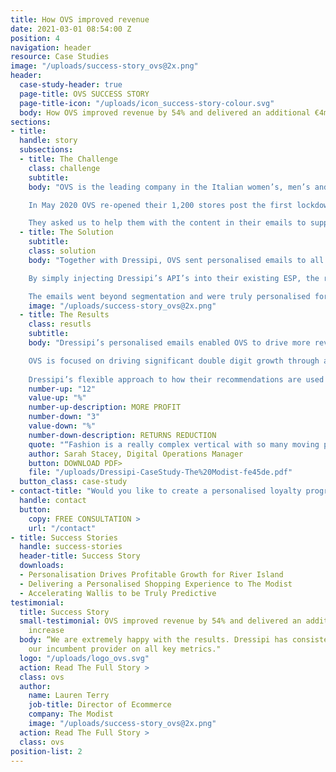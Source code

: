 ```yaml
---
title: How OVS improved revenue
date: 2021-03-01 08:54:00 Z
position: 4
navigation: header
resource: Case Studies
image: "/uploads/success-story_ovs@2x.png"
header:
  case-study-header: true
  page-title: OVS SUCCESS STORY
  page-title-icon: "/uploads/icon_success-story-colour.svg"
  body: How OVS improved revenue by 54% and delivered an additional €4m of incremental revenue in the first 6 months through Dressipi’s Personalised Instore emails 
sections:
- title: 
  handle: story
  subsections:
  - title: The Challenge
    class: challenge
    subtitle:
    body: "OVS is the leading company in the Italian women’s, men’s and kids’ apparel market, with a market share of 8.1% and revenue over €1bn.

    In May 2020 OVS re-opened their 1,200 stores post the first lockdown. They have a large database of loyal customers, the majority of whom do not shop online. OVS wanted to use all of their available digital channels to drive maximum footfall into stores and start to recover some of that lost revenue.

    They asked us to help them with the content in their emails to support the re-opening."
  - title: The Solution
    subtitle:
    class: solution
    body: "Together with Dressipi, OVS sent personalised emails to all customers on their loyalty program (across kidswear, menswear and womenswear).

    By simply injecting Dressipi’s API’s into their existing ESP, the recommendations in the emails included a highly tailored edit of each customer’s best clothing selection filtered by availability in their local store and what was available in their size at that moment.

    The emails went beyond segmentation and were truly personalised for each and every customer. Dressipi’s unique fashion attributes means that it is also possible to create edits that maintain the brand DNA. We are able to do this because we have really taken the time to understand the nuances that make fashion different."
    image: "/uploads/success-story_ovs@2x.png"
  - title: The Results
    class: resutls
    subtitle:
    body: "Dressipi’s personalised emails enabled OVS to drive more revenue-generating footfall into their stores. The campaign was hugely successful, delivering an additional 54% in terms of revenue per email sent and delivered an additional €4m of incremental revenue in the first 6 months.

    OVS is focused on driving significant double digit growth through all its digital channels. The overall personalisation partnership is an integral part of the OVS roadmap ensuring OVS meet each customer’s expectations at every moment driving more value and better experiences, always delivering the right product at the right time.
    
    Dressipi’s flexible approach to how their recommendations are used and implemented in the customer journey means OVS can create the best possible experience for their shoppers and know they can integrate into any future initiatives."
    number-up: "12"
    value-up: "%"
    number-up-description: MORE PROFIT
    number-down: "3"
    value-down: "%"
    number-down-description: RETURNS REDUCTION
    quote: "“Fashion is a really complex vertical with so many moving parts. We have to contend with seasonality and trends, and that’s before we even layer on personal preferences. We saw an uplift in the Dressipi segment and saw a worse performance vs our control in the recommendation engine that wasn’t in the fashion vertical, so the non Dressipi variant was actually having a detrimental impact on performance”"
    author: Sarah Stacey, Digital Operations Manager
    button: DOWNLOAD PDF>
    file: "/uploads/Dressipi-CaseStudy-The%20Modist-fe45de.pdf"
  button_class: case-study
- contact-title: "Would you like to create a personalised loyalty program that works for your stores as well as your digital channels? We can also support with any more general CRM strategies and support. Please fill in the Dressipi contact form if you would like further information."
  handle: contact
  button:
    copy: FREE CONSULTATION >
    url: "/contact"
- title: Success Stories
  handle: success-stories
  header-title: Success Story
  downloads:
  - Personalisation Drives Profitable Growth for River Island
  - Delivering a Personalised Shopping Experience to The Modist
  - Accelerating Wallis to be Truly Predictive
testimonial:
  title: Success Story
  small-testimonial: OVS improved revenue by 54% and delivered an additional €4m of incremental revenue
    increase
  body: “We are extremely happy with the results. Dressipi has consistently outperformed
    our incumbent provider on all key metrics."
  logo: "/uploads/logo_ovs.svg"
  action: Read The Full Story >
  class: ovs
  author:
    name: Lauren Terry
    job-title: Director of Ecommerce
    company: The Modist
    image: "/uploads/success-story_ovs@2x.png"
  action: Read The Full Story >
  class: ovs
position-list: 2
---
```

